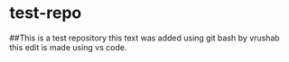 # test-repo
##This is a test repository
this text was added using git bash by vrushab
this edit is made using vs code.